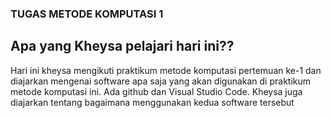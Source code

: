 ### TUGAS METODE KOMPUTASI 1

## Apa yang Kheysa pelajari hari ini??
Hari ini kheysa mengikuti praktikum metode komputasi pertemuan ke-1 dan diajarkan mengenai software apa saja yang akan digunakan di praktikum metode komputasi ini. Ada github dan Visual Studio Code. Kheysa juga diajarkan tentang bagaimana menggunakan kedua software tersebut
